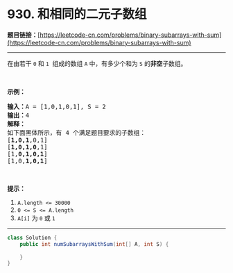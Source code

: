 # 930. 和相同的二元子数组

**题目链接：**[https://leetcode-cn.com/problems/binary-subarrays-with-sum](https://leetcode-cn.com/problems/binary-subarrays-with-sum)

---

<div class="content__1Y2H">
 <div class="notranslate">
  <p>在由若干&nbsp;<code>0</code>&nbsp;和&nbsp;<code>1</code>&nbsp; 组成的数组&nbsp;<code>A</code>&nbsp;中，有多少个和为 <code>S</code>&nbsp;的<strong>非空</strong>子数组。</p> 
  <p>&nbsp;</p> 
  <p><strong>示例：</strong></p> 
  <pre class="language-text"><strong>输入：</strong>A = [1,0,1,0,1], S = 2
<strong>输出：</strong>4
<strong>解释：</strong>
如下面黑体所示，有 4 个满足题目要求的子数组：
[<strong>1,0,1</strong>,0,1]
[<strong>1,0,1,0</strong>,1]
[1,<strong>0,1,0,1</strong>]
[1,0,<strong>1,0,1</strong>]
</pre> 
  <p>&nbsp;</p> 
  <p><strong>提示：</strong></p> 
  <ol> 
   <li><code>A.length &lt;= 30000</code></li> 
   <li><code>0 &lt;= S &lt;= A.length</code></li> 
   <li><code>A[i]</code>&nbsp;为&nbsp;<code>0</code>&nbsp;或&nbsp;<code>1</code></li> 
  </ol> 
 </div>
</div>

---

```java
class Solution {
    public int numSubarraysWithSum(int[] A, int S) {
        
    }
}
```